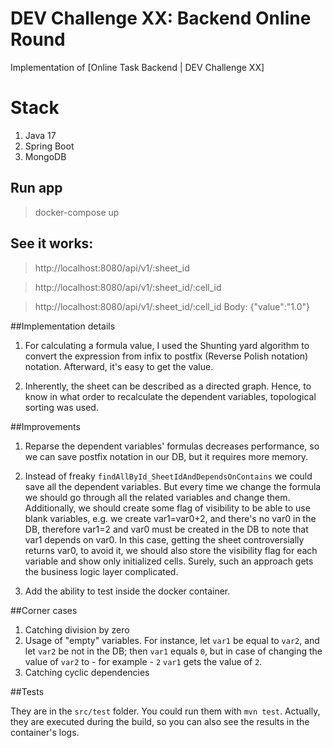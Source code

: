 # DEV Challenge XX: Backend Online Round

Implementation of [Online Task Backend | DEV Challenge XX]

# Stack
1. Java 17
2. Spring Boot
3. MongoDB

## Run app
> docker-compose up

## See it works:

> http://localhost:8080/api/v1/:sheet_id

> http://localhost:8080/api/v1/:sheet_id/:cell_id

> http://localhost:8080/api/v1/:sheet_id/:cell_id
Body: {"value":"1.0"}

##Implementation details

1) For calculating a formula value, I used the Shunting yard algorithm to 
convert the expression from infix to postfix (Reverse Polish notation)
notation. Afterward, it's easy to get the value.

2) Inherently, the sheet can be described as a directed graph. Hence, to know
in what order to recalculate the dependent variables, topological sorting 
was used.

##Improvements

1) Reparse the dependent variables' formulas decreases performance,
so we can save postfix notation in our DB, but it requires more memory.

2) Instead of freaky `findAllById_SheetIdAndDependsOnContains` we could
save all the dependent variables. But every time we change the formula we
should go through all the related variables and change them. Additionally, we
should create some flag of visibility to be able to use blank variables, e.g.
we create var1=var0+2, and there's no var0 in the DB, therefore var1=2 and 
var0 must be created in the DB to note that var1 depends on var0. In this case,
getting the sheet controversially returns var0, to avoid it, we should also
store the visibility flag for each variable and show only initialized cells.
Surely, such an approach gets the business logic layer complicated.

3) Add the ability to test inside the docker container.

##Corner cases

1) Catching division by zero
2) Usage of "empty" variables. For instance, let `var1` be equal to `var2`, and let `var2` be not 
in the DB; then `var1` equals `0`, but in case of changing the value of `var2` to - 
for example - `2` `var1` gets the value of `2`.
3) Catching cyclic dependencies

##Tests

They are in the `src/test` folder. You could run them with `mvn test`.
Actually, they are executed during the build, so you can also see the results
in the container's logs.
